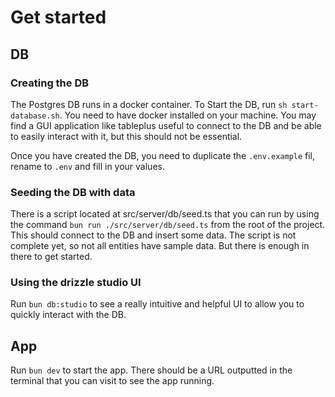# Get started

## DB

### Creating the DB

The Postgres DB runs in a docker container. To Start the DB, run `sh start-database.sh`. You need to have docker installed on your machine. You may find a GUI application like tableplus useful to connect to the DB and be able to easily interact with it, but this should not be essential.

Once you have created the DB, you need to duplicate the `.env.example` fil, rename to `.env` and fill in your values.

### Seeding the DB with data

There is a script located at src/server/db/seed.ts that you can run by using the command `bun run ./src/server/db/seed.ts` from the root of the project. This should connect to the DB and insert some data. The script is not complete yet, so not all entities have sample data. But there is enough in there to get started.

### Using the drizzle studio UI

Run `bun db:studio` to see a really intuitive and helpful UI to allow you to quickly interact with the DB.

## App

Run `bun dev` to start the app. There should be a URL outputted in the terminal that you can visit to see the app running.
